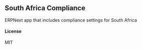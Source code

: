 ## South Africa Compliance

ERPNext app that includes compliance settings for South Africa

#### License

MIT